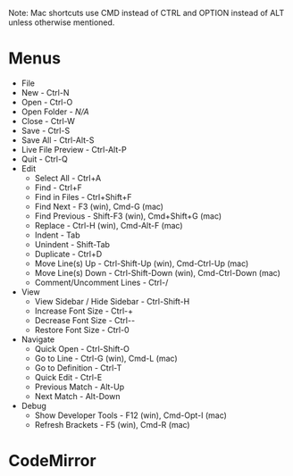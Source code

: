 Note: Mac shortcuts use CMD instead of CTRL and OPTION instead of ALT unless otherwise mentioned.

# Menus

*  File
  * New - Ctrl-N
  * Open - Ctrl-O
  * Open Folder - _N/A_
  * Close - Ctrl-W
  * Save - Ctrl-S
  * Save All - Ctrl-Alt-S
  * Live File Preview - Ctrl-Alt-P
  * Quit - Ctrl-Q
* Edit
  * Select All - Ctrl+A
  * Find - Ctrl+F
  * Find in Files - Ctrl+Shift+F
  * Find Next - F3 (win), Cmd-G (mac)
  * Find Previous - Shift-F3 (win), Cmd+Shift+G (mac)
  * Replace - Ctrl-H (win), Cmd-Alt-F (mac)
  * Indent - Tab
  * Unindent - Shift-Tab
  * Duplicate - Ctrl+D
  * Move Line(s) Up - Ctrl-Shift-Up (win), Cmd-Ctrl-Up (mac)
  * Move Line(s) Down - Ctrl-Shift-Down (win), Cmd-Ctrl-Down (mac)
  * Comment/Uncomment Lines - Ctrl-/
* View
  * View Sidebar / Hide Sidebar - Ctrl-Shift-H
  * Increase Font Size - Ctrl-+
  * Decrease Font Size - Ctrl--
  * Restore Font Size - Ctrl-0
* Navigate
  * Quick Open - Ctrl-Shift-O
  * Go to Line - Ctrl-G (win), Cmd-L (mac)
  * Go to Definition - Ctrl-T
  * Quick Edit - Ctrl-E
  * Previous Match - Alt-Up
  * Next Match - Alt-Down
* Debug
  * Show Developer Tools - F12 (win), Cmd-Opt-I (mac)
  * Refresh Brackets - F5 (win), Cmd-R (mac)

# CodeMirror